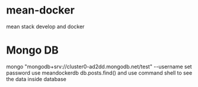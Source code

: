 # mean-docker
mean stack develop and docker

# Mongo DB 
mongo "mongodb+srv://cluster0-ad2dd.mongodb.net/test" --username <username>
set password 
use meandockerdb
db.posts.find()
and use command shell to see the data inside database
